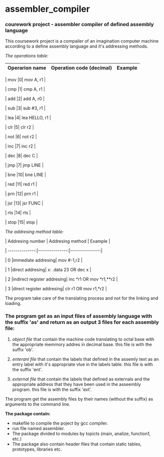 # assembler_compiler
### courework project - assembler compiler of defined assembly language

This coursework project is a compailer of an imagination computer machine according to a define assembly language and it's addressing methods.


*The operations table:*

| Operarion name | Operation code (decimal) | Example |
| --------------:|---------------:|---------------:|

| mov |0| mov A, r1 |

| cmp |1| cmp A, r1 |

| add |2| add A, r0 |

| sub |3| sub #3, r1 |

| lea |4| lea HELLO, r1 |

| clr |5| clr r2 |

| not |6| not r2 |

| inc |7| inc r2 |

| dec |8| dec C |

| jmp |7| jmp LINE |

| bne |10| bne LINE |

| red |11| red r1 |

| prn |12| prn r1 |

| jsr |13| jsr FUNC |

| rts |14| rts |

| stop |15| stop |



*The addresing method table:*

	
| Addresing number | Addresing method | Example |

| --------------:|---------------:|---------------:|

| 0 |immediate addresing| mov #-1,r2 |

| 1 |direct addresing| x: .data 23 OR dec x |

| 2 |indirect register addresing| inc *r1 OR mov *r1,**r2 |

| 3 |direct register addresing| clr r1 OR  mov r1,*r2 |




 The program take care of the translating process and not for the linking and loading.



### The program get as an input files of assembly language with the suffix 'as' and return as an output 3 files for each assembly file: ###

1. *object file* that contain the machine code translating to octal base with the appropriate memmory addres in decimal base.
this file is with the suffix 'ob'.

2. *enteranl file* that contain the labels that defined in the assemly text as an entry label with it's appropriate vlue in the labels table.
this file is with the suffix 'ent'.

3. *external file* that contain the labels that defined as externals and the appropriate address that they have been used in the asseembly program. this file is with the suffix 'ext'.

The program get the assembly files by their names (without the suffix) as arguments to the command line.

**The package contain:**
- makefile to compile the poject by gcc compiler.
- run file named assembler.
- The package divided to modules by topicts (main, analize, function1, etc.)
- The package also contain header files that contain static tables, prototypes, libraries etc.
